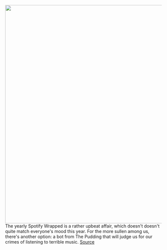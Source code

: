 <img src='https://cdn.vox-cdn.com/thumbor/l6hxDWFH-HINU5eeKGg8evHlb5U=/0x0:2040x1360/1200x800/filters:focal(857x517:1183x843)/cdn.vox-cdn.com/uploads/chorus_image/image/68569960/acastro_180213_1777_0004.0.jpg' width='700px' /><br/>
The yearly Spotify Wrapped is a rather upbeat affair, which doesn't doesn't quite match everyone's mood this year. For the more sullen among us, there's another option: a bot from The Pudding that will judge us for our crimes of listening to terrible music.
<a href='https://www.theverge.com/2020/12/22/22196308/spotify-wrapped-pudding-ai-roast-music'> Source <a/>